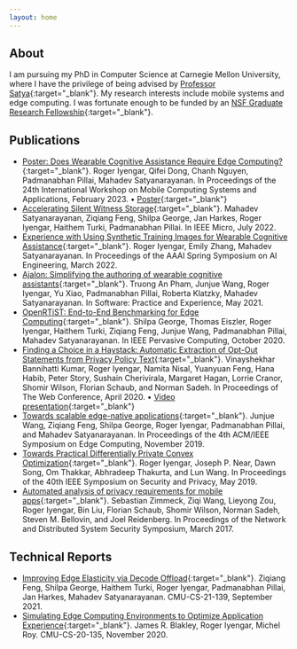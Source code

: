 ```yaml
---
layout: home
---
```


## About
I am pursuing my PhD in Computer Science at Carnegie Mellon University, where I have the privilege of being advised by [Professor Satya](https://www.cs.cmu.edu/~satya){:target="_blank"}. My research interests include mobile systems and edge computing. I was fortunate enough to be funded by an [NSF Graduate Research Fellowship](https://nsfgrfp.org){:target="_blank"}.

## Publications
* [Poster: Does Wearable Cognitive Assistance Require Edge Computing?](https://doi.org/10.1145/3572864.3581591){:target="_blank"}. Roger Iyengar, Qifei Dong, Chanh Nguyen, Padmanabhan Pillai, Mahadev Satyanarayanan. In Proceedings of the 24th International Workshop on Mobile Computing Systems and Applications, February 2023. &bull; [Poster](https://docs.google.com/drawings/d/1ZuXqsRHaPjbV5CdB5TWCV45h_qDRhP_UZqCt0ZzNExg){:target="_blank"}
* [Accelerating Silent Witness Storage](https://doi.org/10.1109/MM.2022.3193048){:target="_blank"}. Mahadev Satyanarayanan, Ziqiang Feng, Shilpa George, Jan Harkes, Roger Iyengar, Haithem Turki, Padmanabhan Pillai. In IEEE Micro, July 2022.
* [Experience with Using Synthetic Training Images for Wearable Cognitive Assistance](https://resources.sei.cmu.edu/library/asset-view.cfm?assetid=884040){:target="_blank"}. Roger Iyengar, Emily Zhang, Mahadev Satyanarayanan. In Proceedings of the AAAI Spring Symposium on AI Engineering, March 2022.
* [Ajalon: Simplifying the authoring of wearable cognitive assistants](https://doi.org/10.1002/spe.2987){:target="_blank"}. Truong An Pham, Junjue Wang, Roger Iyengar, Yu Xiao, Padmanabhan Pillai, Roberta Klatzky, Mahadev Satyanarayanan. In Software: Practice and Experience, May 2021.
* [OpenRTiST: End-to-End Benchmarking for Edge Computing](https://doi.org/10.1109/MPRV.2020.3028781){:target="_blank"}. Shilpa George, Thomas Eiszler, Roger Iyengar, Haithem Turki, Ziqiang Feng, Junjue Wang, Padmanabhan Pillai, Mahadev Satyanarayanan. In IEEE Pervasive Computing, October 2020.
* [Finding a Choice in a Haystack: Automatic Extraction of Opt-Out Statements from Privacy Policy Text](https://doi.org/10.1145/3366423.3380262){:target="_blank"}. Vinayshekhar Bannihatti Kumar, Roger Iyengar, Namita Nisal, Yuanyuan Feng, Hana Habib, Peter Story, Sushain Cherivirala, Margaret Hagan, Lorrie Cranor, Shomir Wilson, Florian Schaub, and Norman Sadeh. In Proceedings of The Web Conference, April 2020. &bull; [Video presentation](https://youtu.be/IrJCIV_F0-4){:target="_blank"}
* [Towards scalable edge-native applications](https://doi.org/10.1145/3318216.3363308){:target="_blank"}. Junjue Wang, Ziqiang Feng, Shilpa George, Roger Iyengar, Padmanabhan Pillai, and Mahadev Satyanarayanan. In Proceedings of the 4th ACM/IEEE Symposium on Edge Computing, November 2019.
* [Towards Practical Differentially Private Convex Optimization](https://doi.org/10.1109/SP.2019.00001){:target="_blank"}. Roger Iyengar, Joseph P. Near, Dawn Song, Om Thakkar, Abhradeep Thakurta, and Lun Wang. In Proceedings of the 40th IEEE Symposium on Security and Privacy, May 2019.
* [Automated analysis of privacy requirements for mobile apps](https://doi.org/10.14722/ndss.2017.23034){:target="_blank"}. Sebastian Zimmeck, Ziqi Wang, Lieyong Zou, Roger Iyengar, Bin Liu, Florian Schaub, Shomir Wilson, Norman Sadeh, Steven M. Bellovin, and Joel Reidenberg. In Proceedings of the Network and Distributed System Security Symposium, March 2017.

## Technical Reports
* [Improving Edge Elasticity via Decode Offload](http://reports-archive.adm.cs.cmu.edu/anon/2021/abstracts/21-139.html){:target="_blank"}. Ziqiang Feng, Shilpa George, Haithem Turki, Roger Iyengar, Padmanabhan Pillai, Jan Harkes, Mahadev Satyanarayanan. CMU-CS-21-139, September 2021.
* [Simulating Edge Computing Environments to Optimize Application Experience](http://reports-archive.adm.cs.cmu.edu/anon/2020/abstracts/20-135.html){:target="_blank"}. James R. Blakley, Roger Iyengar, Michel Roy. CMU-CS-20-135, November 2020.
